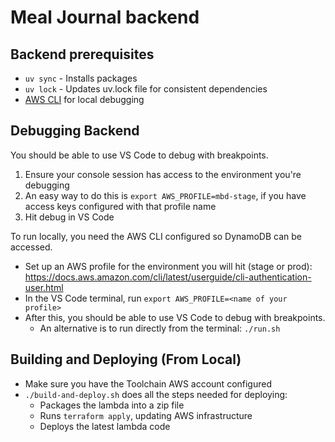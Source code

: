 # Meal Journal backend

## Backend prerequisites
- `uv sync` - Installs packages
- `uv lock` - Updates uv.lock file for consistent dependencies
- [AWS CLI](https://docs.aws.amazon.com/cli/latest/userguide/getting-started-install.html) for local debugging

## Debugging Backend
You should be able to use VS Code to debug with breakpoints.
1. Ensure your console session has access to the environment you're debugging
  1. An easy way to do this is `export AWS_PROFILE=mbd-stage`, if you have access keys configured with that profile name
1. Hit debug in VS Code

To run locally, you need the AWS CLI configured so DynamoDB can be accessed.
- Set up an AWS profile for the environment you will hit (stage or prod): https://docs.aws.amazon.com/cli/latest/userguide/cli-authentication-user.html
- In the VS Code terminal, run `export AWS_PROFILE=<name of your profile>`
- After this, you should be able to use VS Code to debug with breakpoints.
    - An alternative is to run directly from the terminal: `./run.sh`

## Building and Deploying (From Local)

- Make sure you have the Toolchain AWS account configured
- `./build-and-deploy.sh` does all the steps needed for deploying:
    - Packages the lambda into a zip file
    - Runs `terraform apply`, updating AWS infrastructure
    - Deploys the latest lambda code

